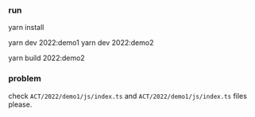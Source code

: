 ### run
yarn install 

<!-- and then -->

yarn dev 2022:demo1
yarn dev 2022:demo2

<!-- or -->

yarn build 2022:demo2


### problem
check `ACT/2022/demo1/js/index.ts` and `ACT/2022/demo1/js/index.ts` files please.
